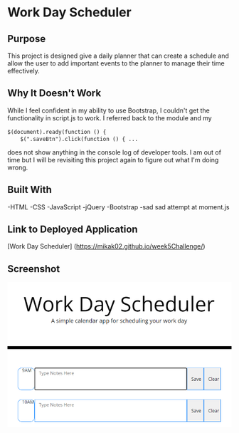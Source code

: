 # Work Day Scheduler

## Purpose
This project is designed give a daily planner that can create a schedule and allow the user to add important events to the planner to manage their time effectively.

## Why It Doesn't Work
While I feel confident in my ability to use Bootstrap, I couldn't get the functionality in script.js to work. I referred back to the module and my 
```
$(document).ready(function () {
    $(".saveBtn").click(function () { ...
```
does not show anything in the console log of developer tools. I am out of time but I will be revisiting this project again to figure out what I'm doing wrong.

## Built With
-HTML
-CSS
-JavaScript
-jQuery
-Bootstrap
-sad sad attempt at moment.js

## Link to Deployed Application
[Work Day Scheduler] (https://mikak02.github.io/week5Challenge/)

## Screenshot
![Screenshot of website](./Develop/assets/images/Screenshot.png)